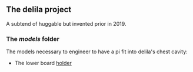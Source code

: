## The delila project

A subtend of huggable but invented prior in 2019.

### The _models_ folder

The models necessary to engineer to have a pi fit into delila's chest cavity:

* The lower board [holder](/delila/models/delila-board-holder.stl)

